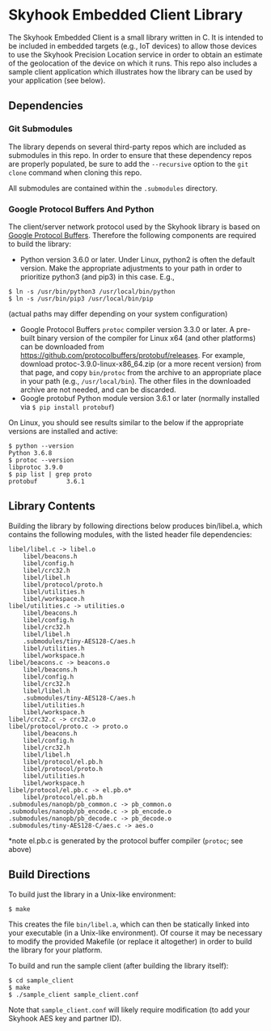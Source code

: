 Skyhook Embedded Client Library
===============================

The Skyhook Embedded Client is a small library written in C. It is intended to be
included in embedded targets (e.g., IoT devices) to allow those devices to use
the Skyhook Precision Location service in order to obtain an estimate of the
geolocation of the device on which it runs. This repo also includes a sample client application
which illustrates how the library can be used by your application (see below).

Dependencies
------------

### Git Submodules
The library depends on several third-party repos which are included as
submodules in this repo. In order to ensure that these dependency repos are
properly populated, be sure to add the `--recursive` option to the `git
clone` command when cloning this repo.

All submodules are contained within the `.submodules` directory.

### Google Protocol Buffers And Python
The client/server network protocol used by the Skyhook library is based on [Google Protocol Buffers](https://developers.google.com/protocol-buffers/). Therefore the following components are required to build the library:
* Python version 3.6.0 or later. Under Linux, python2 is often the default version. Make the appropriate adjustments to your path in order to prioritize python3 (and pip3) in this case. E.g.,
```
$ ln -s /usr/bin/python3 /usr/local/bin/python
$ ln -s /usr/bin/pip3 /usr/local/bin/pip
```
(actual paths may differ depending on your system configuration)
* Google Protocol Buffers `protoc` compiler version 3.3.0 or later. A pre-built binary version of the compiler for Linux x64 (and other platforms) can be downloaded from https://github.com/protocolbuffers/protobuf/releases. For example, download protoc-3.9.0-linux-x86_64.zip (or a more recent version) from that page, and copy `bin/protoc` from the archive to an appropriate place in your path (e.g., `/usr/local/bin`). The other files in the downloaded archive are not needed, and can be discarded.
* Google protobuf Python module version 3.6.1 or later (normally installed via `$ pip install protobuf`)

On Linux, you should see results similar to the below if the appropriate versions are installed and active:
```
$ python --version
Python 3.6.8
$ protoc --version
libprotoc 3.9.0
$ pip list | grep proto
protobuf        3.6.1
```

Library Contents
----------------

Building the library by following directions below produces bin/libel.a,
which contains the following modules, with the listed header file dependencies:

    libel/libel.c -> libel.o
        libel/beacons.h
        libel/config.h
        libel/crc32.h
        libel/libel.h
        libel/protocol/proto.h
        libel/utilities.h
        libel/workspace.h
    libel/utilities.c -> utilities.o
        libel/beacons.h
        libel/config.h
        libel/crc32.h
        libel/libel.h
        .submodules/tiny-AES128-C/aes.h
        libel/utilities.h
        libel/workspace.h
    libel/beacons.c -> beacons.o
        libel/beacons.h
        libel/config.h
        libel/crc32.h
        libel/libel.h
        .submodules/tiny-AES128-C/aes.h
        libel/utilities.h
        libel/workspace.h
    libel/crc32.c -> crc32.o
    libel/protocol/proto.c -> proto.o
        libel/beacons.h
        libel/config.h
        libel/crc32.h
        libel/libel.h
        libel/protocol/el.pb.h
        libel/protocol/proto.h
        libel/utilities.h
        libel/workspace.h
    libel/protocol/el.pb.c -> el.pb.o*
        libel/protocol/el.pb.h
    .submodules/nanopb/pb_common.c -> pb_common.o
    .submodules/nanopb/pb_encode.c -> pb_encode.o
    .submodules/nanopb/pb_decode.c -> pb_decode.o
    .submodules/tiny-AES128-C/aes.c -> aes.o

*note el.pb.c is generated by the protocol buffer compiler (`protoc`; see above)

Build Directions
----------------

To build just the library in a Unix-like environment:

    $ make

This creates the file `bin/libel.a`, which can then be statically linked into your executable (in a Unix-like environment). Of course it may be necessary to modify the provided Makefile (or replace it altogether) in order to build the library for your platform.

To build and run the sample client (after building the library itself):

    $ cd sample_client
    $ make
    $ ./sample_client sample_client.conf

Note that `sample_client.conf` will likely require modification (to add your
Skyhook AES key and partner ID).
